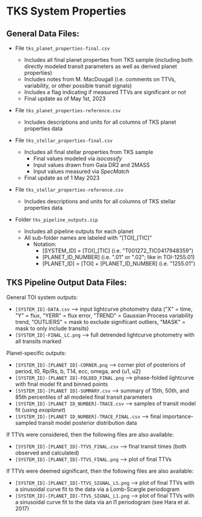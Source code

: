 # TKS System Properties
## General Data Files:
* File `tks_planet_properties-final.csv`
  * Includes all final planet properties from TKS sample (including both directly modeled transit parameters as well as derived planet properties)
  * Includes notes from M. MacDougall (i.e. comments on TTVs, variability, or other possible transit signals)
  * Includes a flag indicating if measured TTVs are significant or not
  * Final update as of May 1st, 2023
* File `tks_planet_properties-reference.csv`
  * Includes descriptions and units for all columns of TKS planet properties data

* File `tks_stellar_properties-final.csv`
  * Includes all final stellar properties from TKS sample
    * Final values modeled via *isocassify*
    * Input values drawn from Gaia DR2 and 2MASS
    * Input values measured via *SpecMatch*
  * Final update as of 1 May 2023
* File `tks_stellar_properties-reference.csv`
  * Includes descriptions and units for all columns of TKS stellar properties data

* Folder `tks_pipeline_outputs.zip`
  * Includes all pipeline outputs for each planet
  * All sub-folder names are labeled with "[TOI]_[TIC]"
    * Notation:
      * [SYSTEM_ID] = [TOI]_[TIC] (i.e. "T001272_TIC0417948359")
      * [PLANET_ID_NUMBER] (i.e. ".01" or ".02"; like in TOI-1255.01)
      * [PLANET_ID] = [TOI] + [PLANET_ID_NUMBER] (i.e. "1255.01")

## TKS Pipeline Output Data Files:
General TOI system outputs:
- `[SYSTEM_ID]-DATA.csv` --> input lightcurve photometry data ("X" = time, "Y" = flux, "YERR" = flux error, "TREND" = Gaussian Process variability trend, "OUTLIERS" = mask to exclude significant outliers, "MASK" = mask to only include transits)
- `[SYSTEM_ID]-FINAL_LC.png` --> full detrended lightcurve photometry with all transits marked

Planet-specific outputs:
- `[SYSTEM_ID]-[PLANET ID]-CORNER.png` --> corner plot of posteriors of period, t0, Rp/Rs, b, T14, ecc, omega, and {u1, u2}
- `[SYSTEM_ID]-[PLANET ID]-FOLDED_FINAL.png` --> phase-folded lightcurve with final model fit and binned points
- `[SYSTEM_ID]-[PLANET ID]-SUMMARY.csv` --> summary of 15th, 50th, and 85th percentiles of all modeled final transit parameters
- `[SYSTEM_ID]-[PLANET ID_NUMBER]-TRACE.csv` --> samples of transit model fit (using *exoplanet*)
- `[SYSTEM_ID]-[PLANET ID_NUMBER]-TRACE_FINAL.csv` --> final importance-sampled transit model posterior distribution data

If TTVs were considered, then the following files are also available:
- `[SYSTEM_ID]-[PLANET_ID]-TTVS_FINAL.csv` --> final transit times (both observed and calculated)
- `[SYSTEM_ID]-[PLANET_ID]-TTVS_FINAL.png` --> plot of final TTVs

If TTVs were deemed significant, then the following files are also available:
- `[SYSTEM_ID]-[PLANET_ID]-TTVS_SIGNAL_LS.png` --> plot of final TTVs with a sinusoidal curve fit to the data via a Lomb-Scargle periodogram
- `[SYSTEM_ID]-[PLANET_ID]-TTVS_SIGNAL_L1.png` --> plot of final TTVs with a sinusoidal curve fit to the data via an l1 periodogram (see Hara et al. 2017)
